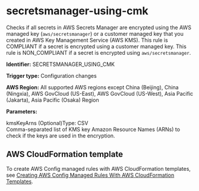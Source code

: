 # secretsmanager\-using\-cmk<a name="secretsmanager-using-cmk"></a>

Checks if all secrets in AWS Secrets Manager are encrypted using the AWS managed key \(`aws/secretsmanager`\) or a customer managed key that you created in AWS Key Management Service \(AWS KMS\)\. This rule is COMPLIANT if a secret is encrypted using a customer managed key\. This rule is NON\_COMPLIANT if a secret is encrypted using `aws/secretsmanager`\. 

**Identifier:** SECRETSMANAGER\_USING\_CMK

**Trigger type:** Configuration changes

**AWS Region:** All supported AWS regions except China \(Beijing\), China \(Ningxia\), AWS GovCloud \(US\-East\), AWS GovCloud \(US\-West\), Asia Pacific \(Jakarta\), Asia Pacific \(Osaka\) Region

**Parameters:**

kmsKeyArns \(Optional\)Type: CSV  
Comma\-separated list of KMS key Amazon Resource Names \(ARNs\) to check if the keys are used in the encryption\.

## AWS CloudFormation template<a name="w76aac11c31c17b7d477c15"></a>

To create AWS Config managed rules with AWS CloudFormation templates, see [Creating AWS Config Managed Rules With AWS CloudFormation Templates](aws-config-managed-rules-cloudformation-templates.md)\.
